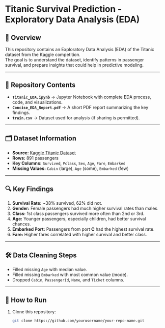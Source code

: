 # Titanic Survival Prediction - Exploratory Data Analysis (EDA)

## 📌 Overview
This repository contains an Exploratory Data Analysis (EDA) of the Titanic dataset from the Kaggle competition.  
The goal is to understand the dataset, identify patterns in passenger survival, and prepare insights that could help in predictive modeling.

---

## 📂 Repository Contents
- **`Titanic_EDA.ipynb`** → Jupyter Notebook with complete EDA process, code, and visualizations.
- **`Concise_EDA_Report.pdf`** → A short PDF report summarizing the key findings.
- **`train.csv`** → Dataset used for analysis (if sharing is permitted).
  
---

## 🗂 Dataset Information
- **Source:** [Kaggle Titanic Dataset](https://www.kaggle.com/c/titanic)
- **Rows:** 891 passengers  
- **Key Columns:** `Survived`, `Pclass`, `Sex`, `Age`, `Fare`, `Embarked`
- **Missing Values:** `Cabin` (large), `Age` (some), `Embarked` (few)

---

## 🔍 Key Findings
1. **Survival Rate:** ~38% survived, 62% did not.
2. **Gender:** Female passengers had much higher survival rates than males.
3. **Class:** 1st class passengers survived more often than 2nd or 3rd.
4. **Age:** Younger passengers, especially children, had better survival chances.
5. **Embarked Port:** Passengers from port **C** had the highest survival rate.
6. **Fare:** Higher fares correlated with higher survival and better class.

---

## 🛠 Data Cleaning Steps
- Filled missing `Age` with median value.
- Filled missing `Embarked` with most common value (mode).
- Dropped `Cabin`, `PassengerId`, `Name`, and `Ticket` columns.

---

## 🚀 How to Run
1. Clone this repository:
   ```bash
   git clone https://github.com/yourusername/your-repo-name.git
